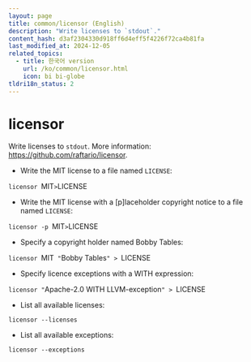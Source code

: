 ```yaml
---
layout: page
title: common/licensor (English)
description: "Write licenses to `stdout`."
content_hash: d3af2304330d918ff6d4eff5f4226f72ca4b81fa
last_modified_at: 2024-12-05
related_topics:
  - title: 한국어 version
    url: /ko/common/licensor.html
    icon: bi bi-globe
tldri18n_status: 2
---
```

# licensor

Write licenses to `stdout`.
More information: <https://github.com/raftario/licensor>.

- Write the MIT license to a file named `LICENSE`:

`licensor `<span class="tldr-var badge badge-pill bg-dark-lm bg-white-dm text-white-lm text-dark-dm font-weight-bold">MIT</span>` > `<span class="tldr-var badge badge-pill bg-dark-lm bg-white-dm text-white-lm text-dark-dm font-weight-bold">LICENSE</span>

- Write the MIT license with a [p]laceholder copyright notice to a file named `LICENSE`:

`licensor -p `<span class="tldr-var badge badge-pill bg-dark-lm bg-white-dm text-white-lm text-dark-dm font-weight-bold">MIT</span>` > `<span class="tldr-var badge badge-pill bg-dark-lm bg-white-dm text-white-lm text-dark-dm font-weight-bold">LICENSE</span>

- Specify a copyright holder named Bobby Tables:

`licensor `<span class="tldr-var badge badge-pill bg-dark-lm bg-white-dm text-white-lm text-dark-dm font-weight-bold">MIT</span>` "`<span class="tldr-var badge badge-pill bg-dark-lm bg-white-dm text-white-lm text-dark-dm font-weight-bold">Bobby Tables</span>`" > `<span class="tldr-var badge badge-pill bg-dark-lm bg-white-dm text-white-lm text-dark-dm font-weight-bold">LICENSE</span>

- Specify licence exceptions with a WITH expression:

`licensor "`<span class="tldr-var badge badge-pill bg-dark-lm bg-white-dm text-white-lm text-dark-dm font-weight-bold">Apache-2.0 WITH LLVM-exception</span>`" > `<span class="tldr-var badge badge-pill bg-dark-lm bg-white-dm text-white-lm text-dark-dm font-weight-bold">LICENSE</span>

- List all available licenses:

`licensor --licenses`

- List all available exceptions:

`licensor --exceptions`
